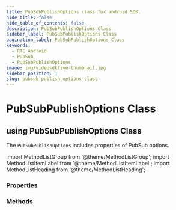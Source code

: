 ```yaml
---
title: PubSubPublishOptions class for android SDK.
hide_title: false
hide_table_of_contents: false
description: PubSubPublishOptions Class
sidebar_label: PubSubPublishOptions Class
pagination_label: PubSubPublishOptions Class
keywords:
  - RTC Android
  - PubSub
  - PubSubPublishOptions
image: img/videosdklive-thumbnail.jpg
sidebar_position: 1
slug: pubsub-publish-options-class
---
```


# PubSubPublishOptions Class

## using PubSubPublishOptions Class

The `PubSubPublishOptions` includes properties of PubSub options.

import MethodListGroup from '@theme/MethodListGroup';
import MethodListItemLabel from '@theme/MethodListItemLabel';
import MethodListHeading from '@theme/MethodListHeading';

### Properties

<MethodListGroup>
  <MethodListItemLabel name="__properties"  >
    <MethodListGroup>
      <MethodListHeading heading="Properties" />
      <MethodListItemLabel name="persist" type={"bool"} description={"Specifies whether to store messages on server for upcoming participants"} />
      <MethodListItemLabel name="sendOnly" type={"String[]"} description={"Sends a message to only those participants which are present in array"} />
    </MethodListGroup>
  </MethodListItemLabel>
</MethodListGroup>

### Methods

<MethodListGroup>
  <MethodListItemLabel name="__methods" >
    <MethodListGroup>
      <MethodListHeading heading="Methods" />
      <MethodListItemLabel name="toJSONObject()"  type={"JSONObject"} />
    </MethodListGroup>
  </MethodListItemLabel>
</MethodListGroup>
